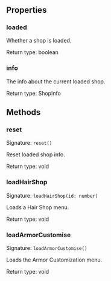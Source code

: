 # 



## Properties

### loaded
<p>Whether a shop is loaded.</p>


Return type: boolean

### info
<p>The info about the current loaded shop.</p>


Return type: ShopInfo

## Methods

### reset
Signature: `reset()`

Reset loaded shop info.


Return type: void

### loadHairShop
Signature: `loadHairShop(id: number)`

Loads a Hair Shop menu.


Return type: void

### loadArmorCustomise
Signature: `loadArmorCustomise()`

Loads the Armor Customization menu.


Return type: void